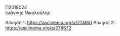 Π2018024  
Ιωάννης Νικολούλης

Άσκηση 1: https://asciinema.org/a/274951 
Άσκηση 2: https://asciinema.org/a/278672
